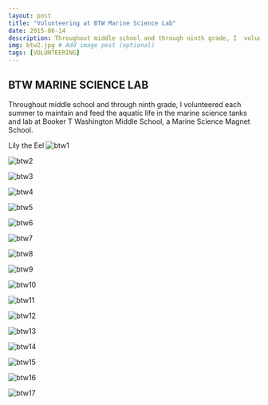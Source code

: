 ```yaml
---
layout: post
title: "Volunteering at BTW Marine Science Lab"
date: 2015-06-14
description: Throughout middle school and through ninth grade, I  volunteered each summer to maintain and feed the aquatic life in the marine science tanks and lab at Booker T Washington  Middle School, a Marine Science Magnet School. 
img: btw2.jpg # Add image post (optional)
tags: [VOLUNTEERING]
---
```


## BTW MARINE SCIENCE LAB
Throughout middle school and through ninth grade, I  volunteered each summer to maintain and feed the aquatic life in the marine science tanks and lab at Booker T Washington  Middle School, a Marine Science Magnet School.

Lily the Eel
![btw1](http://natgrrl.github.io/assets/img/btw1.jpg)

![btw2](http://natgrrl.github.io/assets/img/btw2.jpg)

![btw3](http://natgrrl.github.io/assets/img/btw3.jpg)

![btw4](http://natgrrl.github.io/assets/img/btw4.jpg)

![btw5](http://natgrrl.github.io/assets/img/btw5.jpg)

![btw6](http://natgrrl.github.io/assets/img/btw6.jpg)

![btw7](http://natgrrl.github.io/assets/img/btw7.jpg)

![btw8](http://natgrrl.github.io/assets/img/btw8.jpg)

![btw9](http://natgrrl.github.io/assets/img/btw9.jpg)

![btw10](http://natgrrl.github.io/assets/img/btw10.jpg)

![btw11](http://natgrrl.github.io/assets/img/btw11.jpg)

![btw12](http://natgrrl.github.io/assets/img/btw12.jpg)

![btw13](http://natgrrl.github.io/assets/img/btw13.jpg)

![btw14](http://natgrrl.github.io/assets/img/btw14.jpg)

![btw15](http://natgrrl.github.io/assets/img/btw15.jpg)

![btw16](http://natgrrl.github.io/assets/img/btw16.jpg)

![btw17](http://natgrrl.github.io/assets/img/btw17.jpg)



